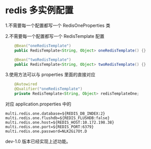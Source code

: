# redis 多实例配置
1.不需要每一个配置都写一个 RedisOneProperties 类

2.不需要每一个配置都写一个 RedisTemplate 配置

```java
    @Bean("oneRedisTemplate")
    public RedisTemplate<String, Object> oneRedisTemplate() {}

    @Bean("twoRedisTemplate")
    public RedisTemplate<String, Object> twoRedisTemplate() {}
```

3.使用方法可以与 properties 里面的直接对应

```java
    @Autowired
    @Qualifier("oneRedisTemplate")
    private RedisTemplate<String, Object> redisTemplateOne;
```

对应 application.properties 中的

```properties
multi.redis.one.database=${REDIS_DB_INDEX:2}
multi.redis.one.flushdb=${REDIS_FLUSHDB:false}
multi.redis.one.host=${REDIS_HOST:10.172.198.38}
multi.redis.one.port=${REDIS_PORT:6379}
multi.redis.one.password=NLK2Gi7Ot.D
```

dev-1.0 版本已经实现上述功能。
